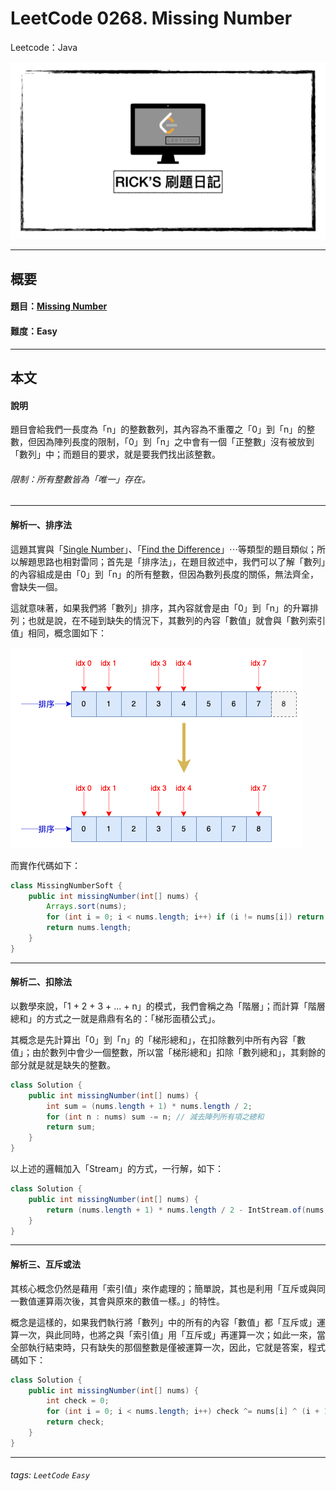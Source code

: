 # LeetCode 0268. Missing Number
Leetcode：Java

![](https://github.com/rickbsr/LeetCode/blob/main/pics/leetcode-rick.jpeg?raw=true)

---

## 概要

#### 題目：[Missing Number](https://leetcode.com/problems/missing-number/)

#### 難度：Easy

---

## 本文

#### 說明

題目會給我們一長度為「n」的整數數列，其內容為不重覆之「0」到「n」的整數，但因為陣列長度的限制，「0」到「n」之中會有一個「正整數」沒有被放到「數列」中；而題目的要求，就是要我們找出該整數。

###### 限制：所有整數皆為「唯一」存在。

---

#### 解析一、排序法

這題其實與「[Single Number](https://leetcode.com/problems/single-number/)」、「[Find the Difference](https://leetcode.com/problems/find-the-difference/)」⋯等類型的題目類似；所以解題思路也相對雷同；首先是「排序法」，在題目敘述中，我們可以了解「數列」的內容組成是由「0」到「n」的所有整數，但因為數列長度的關係，無法齊全，會缺失一個。

這就意味著，如果我們將「數列」排序，其內容就會是由「0」到「n」的升冪排列；也就是說，在不碰到缺失的情況下，其數列的內容「數值」就會與「數列索引值」相同，概念圖如下：

![](https://github.com/rickbsr/LeetCode/blob/main/pics/0268_missing_number_sort.png?raw=true)

而實作代碼如下：

```java
class MissingNumberSoft {
    public int missingNumber(int[] nums) {
        Arrays.sort(nums);
        for (int i = 0; i < nums.length; i++) if (i != nums[i]) return i;
        return nums.length;
    }
}
```

---

#### 解析二、扣除法

以數學來說，「1 + 2 + 3 + ... + n」的模式，我們會稱之為「階層」；而計算「階層總和」的方式之一就是鼎鼎有名的：「梯形面積公式」。

其概念是先計算出「0」到「n」的「梯形總和」，在扣除數列中所有內容「數值」；由於數列中會少一個整數，所以當「梯形總和」扣除「數列總和」，其剩餘的部分就是就是缺失的整數。

```java
class Solution {
    public int missingNumber(int[] nums) {
        int sum = (nums.length + 1) * nums.length / 2;
        for (int n : nums) sum -= n; // 減去陣列所有項之總和
        return sum;
    }
}
```

以上述的邏輯加入「Stream」的方式，一行解，如下：

```java
class Solution {
    public int missingNumber(int[] nums) {
        return (nums.length + 1) * nums.length / 2 - IntStream.of(nums).sum();
    }
}
```

---

#### 解析三、互斥或法

其核心概念仍然是藉用「索引值」來作處理的；簡單說，其也是利用「互斥或與同一數值運算兩次後，其會與原來的數值一樣。」的特性。

概念是這樣的，如果我們執行將「數列」中的所有的內容「數值」都「互斥或」運算一次，與此同時，也將之與「索引值」用「互斥或」再運算一次；如此一來，當全部執行結束時，只有缺失的那個整數是僅被運算一次，因此，它就是答案，程式碼如下：

```java
class Solution {
    public int missingNumber(int[] nums) {
        int check = 0;
        for (int i = 0; i < nums.length; i++) check ^= nums[i] ^ (i + 1);
        return check;
    }
}
```

---

###### tags: `LeetCode` `Easy`